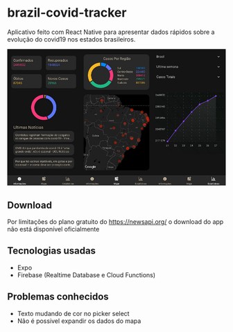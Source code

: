 # brazil-covid-tracker
Aplicativo feito com React Native para apresentar dados rápidos sobre a evolução do covid19 nos estados brasileiros.

![](https://github.com/Alex-Jr/brazil-covid-tracker/blob/master/screens50.png)

## Download
  Por limitações do plano gratuito do https://newsapi.org/ o download do app não está disponível oficialmente
  
## Tecnologias usadas
- Expo
- Firebase (Realtime Database e Cloud Functions)

## Problemas conhecidos
- Texto mudando de cor no picker select
- Não é possivel expandir os dados do mapa

